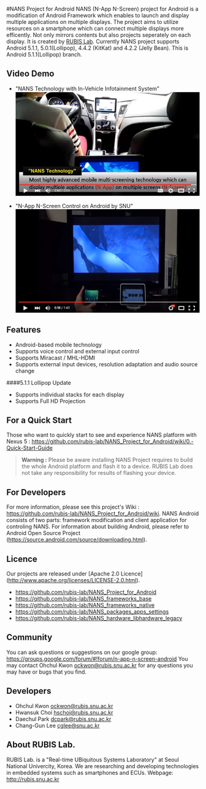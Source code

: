 #NANS Project for Android
NANS (N-App N-Screen) project for Android is a modification of Android Framework which enables to launch and display multiple applications on multiple displays. The project aims to utilize resources on a smartphone which can connect multiple displays more efficently. Not only mirrors contents but also projects seperately on each display.  It is created by [RUBIS Lab](http://rubis.snu.ac.kr/researches?csrl=25780).
Currently NANS project supports Android 5.1.1, 5.0.1(Lollipop), 4.4.2 (KitKat) and 4.2.2 (Jelly Bean). 
This is Android 5.1.1(Lollipop) branch. 

## Video Demo
- "NANS Technology with In-Vehicle Infotainment System" 
[![Video Demo](https://github.com/rubis-lab/images/blob/NANS/NANS.Technology.with.In-Vehicle.Infotainment.System.PNG)](https://youtu.be/Y-TmMn7kuhU "N-App N-Screen Control on Android by SNU")

- "N-App N-Screen Control on Android by SNU"
[![Video Demo](https://github.com/rubis-lab/images/blob/NANS/N-App.N-Screen.Control.on.Android.PNG)](https://youtu.be/KTYCjc8aoMU "NANS Technology with In-Vehicle Infotainment System")

## Features
- Android-based mobile technology
- Supports voice control and external input control
- Supports Miracast / MHL-HDMI
- Supports external input devices, resolution adaptation and audio source change

####5.1.1 Lollipop Update
- Supports individual stacks for each display
- Supports Full HD Projection

## For a Quick Start
Those who want to quickly start to see and experience NANS platform with Nexus 5 : 
https://github.com/rubis-lab/NANS_Project_for_Android/wiki/0.-Quick-Start-Guide


> **Warning :** Please be aware installing NANS Project requires to build the whole Android platform and flash it to a device. 
> RUBIS Lab does not take any responsibility for results of flashing your device. 

## For Developers
For more information, please see this project's Wiki : https://github.com/rubis-lab/NANS_Project_for_Android/wiki. NANS Android consists of two parts: framework modification and client application for controling NANS. For information about building Android, please refer to Android Open Source Project (https://source.android.com/source/downloading.html).


## Licence
Our projects are released under [Apache 2.0 Licence] (http://www.apache.org/licenses/LICENSE-2.0.html).
* https://github.com/rubis-lab/NANS_Project_for_Android 
* https://github.com/rubis-lab/NANS_frameworks_base
* https://github.com/rubis-lab/NANS_frameworks_native
* https://github.com/rubis-lab/NANS_packages_apps_settings
* https://github.com/rubis-lab/NANS_hardware_libhardware_legacy

## Community
You can ask questions or suggestions on our google group: 
https://groups.google.com/forum/#!forum/n-app-n-screen-android
You may contact Ohchul Kwon <ockwon@rubis.snu.ac.kr> for any questions you may have or bugs that you find.

## Developers
- Ohchul Kwon <ockwon@rubis.snu.ac.kr>
- Hwansuk Choi <hschoi@rubis.snu.ac.kr>
- Daechul Park <dcpark@rubis.snu.ac.kr>
- Chang-Gun Lee <cglee@snu.ac.kr>

## About RUBIS Lab.
RUBIS Lab. is a "Real-time UBiquitous Systems Laboratory" at Seoul National Univercity, Korea.
We are researching and developing technologies in embedded systems such as smartphones and ECUs.
Webpage: http://rubis.snu.ac.kr

